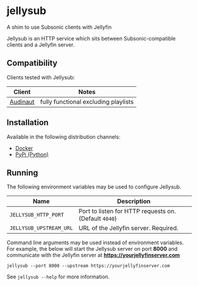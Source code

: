# jellysub
A shim to use Subsonic clients with Jellyfin

Jellysub is an HTTP service which sits between Subsonic-compatible clients and a
Jellyfin server.

## Compatibility
Clients tested with Jellysub:

| Client                                          | Notes                                |
|-------------------------------------------------|--------------------------------------|
| [Audinaut](https://github.com/nvllsvm/audinaut) | fully functional excluding playlists |


## Installation
Available in the following distribution channels:
- [Docker](https://hub.docker.com/r/nvllsvm/jellysub)
- [PyPi (Python)](https://pypi.org/project/jellysub/)

## Running
The following environment variables may be used to configure Jellysub.

| Name                    | Description                                           |
|-------------------------|-------------------------------------------------------|
| `JELLYSUB_HTTP_PORT`    | Port to listen for HTTP requests on. (Default `4040`) |
| `JELLYSUB_UPSTREAM_URL` | URL of the Jellyfin server. Required.                 |

Command line arguments may be used instead of environment variables. For example,
the below will start the Jellysub server on port **8000** and
communicate with the Jellyfin server at **https://yourjellyfinserver.com**

```
jellysub --port 8000 --upstream https://yourjellyfinserver.com
```

See `jellysub --help` for more information.
